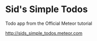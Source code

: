 # Sid's Simple Todos
Todo app from the Official Meteor tutorial

http://sids_simple_todos.meteor.com

